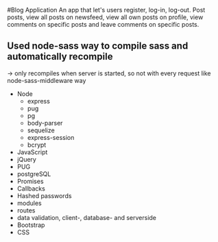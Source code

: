 #Blog Application
An app that let's users register, log-in, log-out. Post posts, view all posts on newsfeed, view all own posts on profile, view comments on specific posts and leave comments on specific posts.

## Used node-sass way to compile sass and automatically recompile
-> only recompiles when server is started, so not with every request like node-sass-middleware way

* Node
  * express
  * pug
  * pg
  * body-parser
  * sequelize
  * express-session
  * bcrypt
* JavaScript
* jQuery
* PUG
* postgreSQL
* Promises
* Callbacks
* Hashed passwords
* modules
* routes
* data validation, client-, database- and serverside
* Bootstrap
* CSS